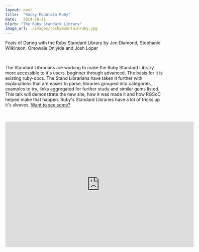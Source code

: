 ```yaml
---
layout: post
title:  "Rocky Mountain Ruby"
date:   2014-10-21
blurb: "The Ruby Standard Library"
image_url: ./images/rockymountainruby.jpg
---
```

Feats of Daring with the Ruby Standard Library by Jen Diamond, Stephanie Wilkinson, Omowale Oniyide and Josh Loper

&nbsp;

The Standard Librarians are working to make the Ruby Standard Library more accessible to it's users, beginner through advanced. The basis for it is existing ruby-docs. The Stand Librarians have taken it further with explanations that are easier to parse, libraries grouped into categories, examples to try, links aggregated for further study and similar gems listed. This talk will demonstrate the new site, how it was made it and how RGSoC helped make that happen. Ruby's Standard Libraries have a lot of tricks up it's sleeves. [Want to see some?](https://www.youtube.com/watch?v=yc0hjFgSQN0)

&nbsp;

<iframe src="https://docs.google.com/presentation/d/1_wXTq9rfbJmOC2M5dBd9IRQ0Dz3-JBvqqloSO5Rh5so/embed?start=false&loop=false&delayms=15000" frameborder="0" width="600" height="400" allowfullscreen="true" mozallowfullscreen="true" webkitallowfullscreen="true"></iframe>    


